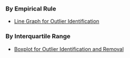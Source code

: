 ### By Empirical Rule
- [Line Graph for Outlier Identification]([SC]-Descriptive-Analytics/[SC]-Data-Visualisation/[M]-(Outlier)-Line-Graph.md)
### By Interquartile Range
- [Boxplot for Outlier Identification and Removal]([SC]-Descriptive-Analytics/[SC]-Data-Visualisation/[M]-Boxplot.md)
